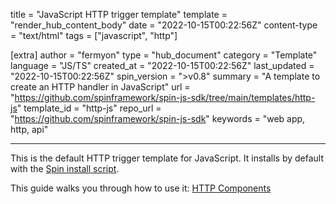 title = "JavaScript HTTP trigger template"
template = "render_hub_content_body"
date = "2022-10-15T00:22:56Z"
content-type = "text/html"
tags = ["javascript", "http"]

[extra]
author = "fermyon"
type = "hub_document"
category = "Template"
language = "JS/TS"
created_at = "2022-10-15T00:22:56Z"
last_updated = "2022-10-15T00:22:56Z"
spin_version = ">v0.8"
summary =  "A template to create an HTTP handler in JavaScript"
url = "https://github.com/spinframework/spin-js-sdk/tree/main/templates/http-js"
template_id = "http-js"
repo_url = "https://github.com/spinframework/spin-js-sdk"
keywords = "web app, http, api"

---

This is the default HTTP trigger template for JavaScript. It installs by default with the [Spin install script](https://spinframework.dev/install#installing-spin).

This guide walks you through how to use it: [HTTP Components](https://spinframework.dev/javascript-components#http-components)